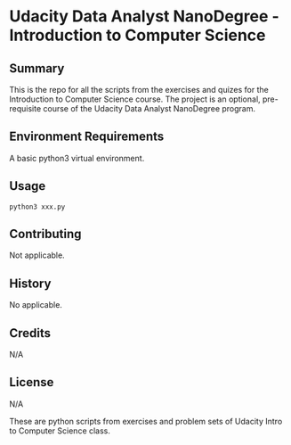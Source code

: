 # Udacity Data Analyst NanoDegree - Introduction to Computer Science

## Summary

This is the repo for all the scripts from the exercises and quizes for the Introduction to Computer Science course.  The project is an optional, pre-requisite course of the Udacity Data Analyst NanoDegree program.  

## Environment Requirements

A basic python3 virtual environment.     

## Usage

`python3 xxx.py`

## Contributing

Not applicable.

## History

No applicable.  

## Credits

N/A

## License

N/A






These are python scripts from exercises and problem sets of Udacity Intro to
Computer Science class.  
